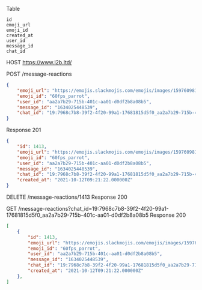 Table
```
id
emoji_url
emoji_id
created_at
user_id
message_id
chat_id
```
HOST https://www.l2b.ltd/

POST /message-reactions
```json
{
    "emoji_url": "https://emojis.slackmojis.com/emojis/images/1597609813/10031/60fps_parrot.gif?1597609813",
    "emoji_id": "60fps_parrot",
    "user_id": "aa2a7b29-715b-401c-aa01-d0df2b8a08b5",
    "message_id": "1634025448539",
    "chat_id": "19:7968c7b8-39f2-4f20-99a1-17681815d5f0_aa2a7b29-715b-401c-aa01-d0df2b8a08b5"
}
```
Response
201
```json
{
    "id": 1413,
    "emoji_url": "https://emojis.slackmojis.com/emojis/images/1597609813/10031/60fps_parrot.gif?1597609813",
    "emoji_id": "60fps_parrot",
    "user_id": "aa2a7b29-715b-401c-aa01-d0df2b8a08b5",
    "message_id": "1634025448539",
    "chat_id": "19:7968c7b8-39f2-4f20-99a1-17681815d5f0_aa2a7b29-715b-401c-aa01-d0df2b8a08b5",
    "created_at": "2021-10-12T09:21:22.000000Z"
}
```

DELETE /message-reactions/1413
Response
200

GET /message-reactions?chat_id=19:7968c7b8-39f2-4f20-99a1-17681815d5f0_aa2a7b29-715b-401c-aa01-d0df2b8a08b5
Response
200
```json
[
    {
        "id": 1413,
        "emoji_url": "https://emojis.slackmojis.com/emojis/images/1597609813/10031/60fps_parrot.gif?1597609813",
        "emoji_id": "60fps_parrot",
        "user_id": "aa2a7b29-715b-401c-aa01-d0df2b8a08b5",
        "message_id": "1634025448539",
        "chat_id": "19:7968c7b8-39f2-4f20-99a1-17681815d5f0_aa2a7b29-715b-401c-aa01-d0df2b8a08b5",
        "created_at": "2021-10-12T09:21:22.000000Z"
    },
]
```
